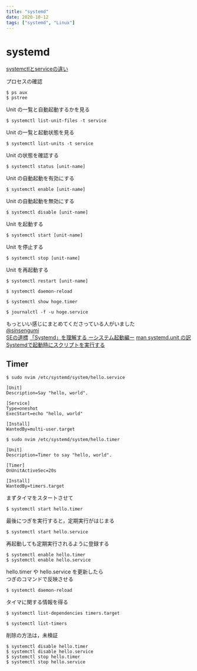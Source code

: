 ```yaml
---
title: "systemd"
date: 2020-10-12
tags: ["systemd", "Linux"]
---
```


# systemd

[systemctlとserviceの違い](http://equj65.net/tech/systemd-manage/)

プロセスの確認

```
$ ps aux
$ pstree
```

Unit の一覧と自動起動するかを見る

```
$ systemctl list-unit-files -t service
```

Unit の一覧と起動状態を見る

```
$ systemctl list-units -t service
```

Unit の状態を確認する

```
$ systemctl status [unit-name]
```

Unit の自動起動を有効にする

```
$ systemctl enable [unit-name]
```

Unit の自動起動を無効にする

```
$ systemctl disable [unit-name]
```

Unit を起動する

```
$ systemctl start [unit-name]
```

Unit を停止する

```
$ systemctl stop [unit-name]
```

Unit を再起動する

```
$ systemctl restart [unit-name]
```

```
$ systemctl daemon-reload
```

```
$ systemctl show hoge.timer
```

```
$ journalctl -f -u hoge.service
```

もっといい感じにまとめてくださっている人がいました  
[@sinsengumi](https://qiita.com/sinsengumi/items/24d726ec6c761fc75cc9)  
[SEの道標](https://milestone-of-se.nesuke.com/sv-basic/linux-basic/systemctl/)
[「Systemd」を理解する ーシステム起動編ー](http://equj65.net/tech/systemd-boot/)
[man systemd.unit の訳](https://sites.google.com/site/kandamotohiro/systemd/man-systemd-unit-no-yi)
[Systemdで起動時にスクリプトを実行する](https://students-tech.blog/post/systemd-startup.html)

## Timer

```
$ sudo nvim /etc/systemd/system/hello.service
```

```
[Unit]
Description=Say "hello, world".

[Service]
Type=oneshot
ExecStart=echo "hello, world"

[Install]
WantedBy=multi-user.target
```

```
$ sudo nvim /etc/systemd/system/hello.timer
```

```
[Unit]
Description=Timer to say "hello, world".

[Timer]
OnUnitActiveSec=20s

[Install]
WantedBy=timers.target
```

まずタイマをスタートさせて

```
$ systemctl start hello.timer
```

最後につぎを実行すると，定期実行がはじまる

```
$ systemctl start hello.service
```

再起動しても定期実行されるように登録する

```
$ systemctl enable hello.timer
$ systemctl enable hello.service
```

hello.timer や hello.service を更新したら  
つぎのコマンドで反映させる

```
$ systemctl daemon-reload
```

タイマに関する情報を得る

```
$ systemctl list-dependencies timers.target
```

```
$ systemctl list-timers
```

削除の方法は，未検証

```
$ systemctl disable hello.timer
$ systemctl disable hello.service
$ systemctl stop hello.timer
$ systemctl stop hello.service
```
